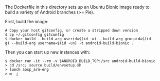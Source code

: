 The Dockerfile in this directory sets up an Ubuntu Bionic image ready to build
a variety of Android branches (>= Pie). 

First, build the image:
```
# Copy your host gitconfig, or create a stripped down version
$ cp ~/.gitconfig gitconfig
$ docker build --build-arg userid=$(id -u) --build-arg groupid=$(id -g) --build-arg username=$(id -un) -t android-build-bionic .
```

Then you can start up new instances with:
```
$ docker run -it --rm -v $ANDROID_BUILD_TOP:/src android-build-bionic
> cd /src; source build/envsetup.sh
> lunch aosp_arm-eng
> m -j
```
